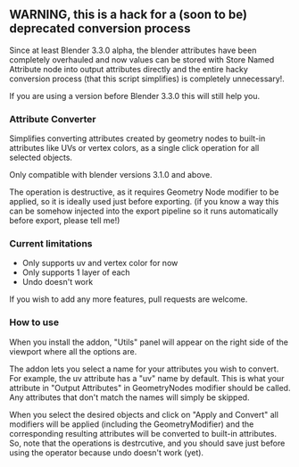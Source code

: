 ## WARNING, this is a hack for a (soon to be) deprecated conversion process

Since at least Blender 3.3.0 alpha, the blender attributes have been completely overhauled and now values can be stored with Store Named Attribute node into output attributes directly and the entire hacky conversion process (that this script simplifies) is completely unnecessary!.

If you are using a version before Blender 3.3.0 this will still help you.

### Attribute Converter

Simplifies converting attributes created by geometry nodes to built-in attributes like UVs or vertex colors, as a single click operation for all selected objects.

Only compatible with blender versions 3.1.0 and above.

The operation is destructive, as it requires Geometry Node modifier to be applied, so it is ideally used just before exporting. (if you know a way this can be somehow injected into the export pipeline so it runs automatically before export, please tell me!)

### Current limitations
* Only supports uv and vertex color for now
* Only supports 1 layer of each
* Undo doesn't work

If you wish to add any more features, pull requests are welcome.

### How to use

When you install the addon, "Utils" panel will appear on the right side of the viewport where all the options are.

The addon lets you select a name for your attributes you wish to convert. For example, the uv attribute has a "uv" name by default. This is what your attribute in "Output Attributes" in GeometryNodes modifier should be called. Any attributes that don't match the names will simply be skipped.

When you select the desired objects and click on "Apply and Convert" all modifiers will be applied (including the GeometryModifier) and the corresponding resulting attributes will be converted to built-in attributes. So, note that the operations is destrcutive, and you should save just before using the operator because undo doesn't work (yet).
